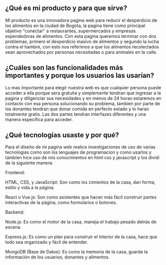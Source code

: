 ## ¿Qué es mi producto y para que sirve?

Mi producto es una innovadora pagina web para reducir el desperdicio de los alimentos en la ciudad de Bogota, la pagina tiene como principal objetivo "conectar" a restaurantes, supermercados y empresas expendedoras de alimentos. Con esta pagina queremos terminar con dos problemas, primero el desperdicio masivo de alimentos y segundo la lucha contra el hambre, con esto nos referimos a que los alimentos recolectados sean aprovechados por personas necesitadas o para animales en la calle.

## ¿Cuáles son las funcionalidades más importantes y porque los usuarios las usarían?

Lo mas importante para elegir nuestra web es que cualquier persona puede acceder a ella porque sera gratuita y simplemente tendran que ingresar a la pagina y diligenciar sus necesidades y en menos de 24 horas estaremos en contacto con esa persona solucionando su problema, tambien por parte de los donantes tendran que donar comida en perfecto estado y lo haran totalmente gratis. Las dos partes tendran interfazes diferentes y una manera especifica para acceder.

## ¿Qué tecnologías usaste y por qué?


Para el diseño de mi pagina web realice investigaciones de uso de varias tecnologias como son los lenguajes de programacion y como usarlos y tambien hice uso de mis conocimientos en html css y javascript y los dividi de la siguiente manera:

Frontend:

HTML, CSS, y JavaScript: Son como los cimientos de la casa, dan forma, estilo y vida a la página.


React o Vue.js: Son como asistentes que hacen más fácil construir partes interactivas de la página, como formularios o botones.

Backend:

Node.js: Es como el motor de la casa, maneja el trabajo pesado detrás de escena.

Express.js: Es como un plan para construir el interior de la casa, hace que todo sea organizado y fácil de entender.

MongoDB (Base de Datos): Es como la memoria de la casa, guarda la información de los usuarios, donantes y alimentos.